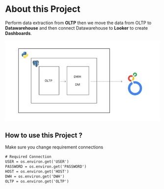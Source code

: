 # About this Project

Perform data extraction from **OLTP** then we move the data from OLTP to **Datawarehouse** and then connect Datawarehouse to **Looker** to create **Dashboards**.

![Group 4 Project](architecture/Group%204.png)

## How to use this Project ?
Make sure you change requirement connections
```pycon
# Required Connection
USER = os.environ.get('USER')
PASSWORD = os.environ.get('PASSWORD')
HOST = os.environ.get('HOST')
DWH = os.environ.get('DWH')
OLTP = os.environ.get('OLTP')
```